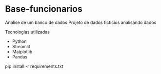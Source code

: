# Base-funcionarios
Analise de um banco de dados
Projeto de dados ficticios analisando dados


Tecnologias utilizadas
- Python
- Streamlit
- Matplotlib
- Pandas

pip install -r requirements.txt
